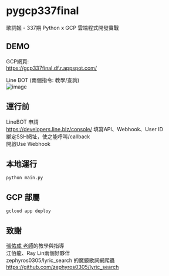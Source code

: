 # pygcp337final
歌詞姬 - 337期 Python x GCP 雲端程式開發實戰

## DEMO
GCP網頁:  <br />
https://gcp337final.df.r.appspot.com/

Line BOT (兩個指令: 教學/查詢)  <br />
![image](https://i.imgur.com/YBKeoWK.png)

## 運行前
LineBOT 申請  <br />
https://developers.line.biz/console/
填寫API、Webhook、User ID  <br />
綁定SSH網址，使之能呼叫/callback  <br />
開啟Use Webhook

## 本地運行
```
python main.py
```

## GCP 部屬
```
gcloud app deploy
```

## 致謝
[張佑成 老師](https://train.csie.ntu.edu.tw/train/teacher.php?id=100)的教學與指導  <br />
江佰龍、Ray Lin兩個好夥伴  <br />
zephyros0305/lyric_search 的魔鏡歌詞網爬蟲  <br />
https://github.com/zephyros0305/lyric_search
